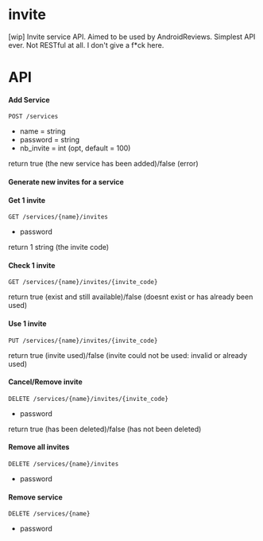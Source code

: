 invite
======

[wip] Invite service API. Aimed to be used by AndroidReviews.
Simplest API ever. Not RESTful at all. I don't give a f*ck here.

API
===

#### Add Service

`POST /services`
- name = string
- password = string
- nb_invite = int (opt, default = 100)

return true (the new service has been added)/false (error)

#### Generate new invites for a service

#### Get 1 invite

`GET /services/{name}/invites`
- password

return 1 string (the invite code)

#### Check 1 invite

`GET /services/{name}/invites/{invite_code}`

return true (exist and still available)/false (doesnt exist or has already been used)

#### Use 1 invite

`PUT /services/{name}/invites/{invite_code}`

return true (invite used)/false (invite could not be used: invalid or already used)

#### Cancel/Remove invite

`DELETE /services/{name}/invites/{invite_code}`
- password

return true (has been deleted)/false (has not been deleted)

#### Remove all invites

`DELETE /services/{name}/invites`
- password

#### Remove service

`DELETE /services/{name}`
- password
